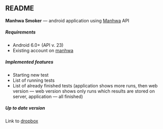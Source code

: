 ## README

**Manhwa Smoker** — android application using [Manhwa](https://manhwa.caritc.com/) API

##### Requirements
- Android 6.0+ (API v. 23)
- Existing account on [manhwa](https://manhwa.caritc.com/)

##### Implemented features
- Starting new test
- List of running tests
- List of already finished tests (application shows more runs,
then web version — web version shows only runs which results are
stored on server, application — all finished)

##### Up to date version
Link to [dropbox](https://www.dropbox.com/s/m4w1x56mczjruj7/manhwa_smoker_v04.apk?dl=1)

